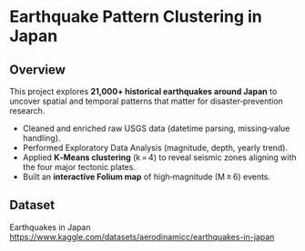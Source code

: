 # Earthquake Pattern Clustering in Japan

## Overview

This project explores **21,000+ historical earthquakes around Japan** to uncover
spatial and temporal patterns that matter for disaster‑prevention research.

- Cleaned and enriched raw USGS data (datetime parsing, missing‑value handling).
- Performed Exploratory Data Analysis (magnitude, depth, yearly trend).
- Applied **K‑Means clustering** (k = 4) to reveal seismic zones aligning with the four major tectonic plates.
- Built an **interactive Folium map** of high‑magnitude (M ≥ 6) events.

## Dataset

Earthquakes in Japan
https://www.kaggle.com/datasets/aerodinamicc/earthquakes-in-japan
